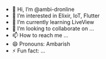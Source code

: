 - 👋 Hi, I’m @ambi-dronline
- 👀 I’m interested in Elixir, IoT, Flutter
- 🌱 I’m currently learning LiveView
- 💞️ I’m looking to collaborate on ...
- 📫 How to reach me ...
- 😄 Pronouns: Ambarish
- ⚡ Fun fact: ...

<!---
ambi-dronline/ambi-dronline is a ✨ special ✨ repository because its `README.md` (this file) appears on your GitHub profile.
You can click the Preview link to take a look at your changes.
--->
